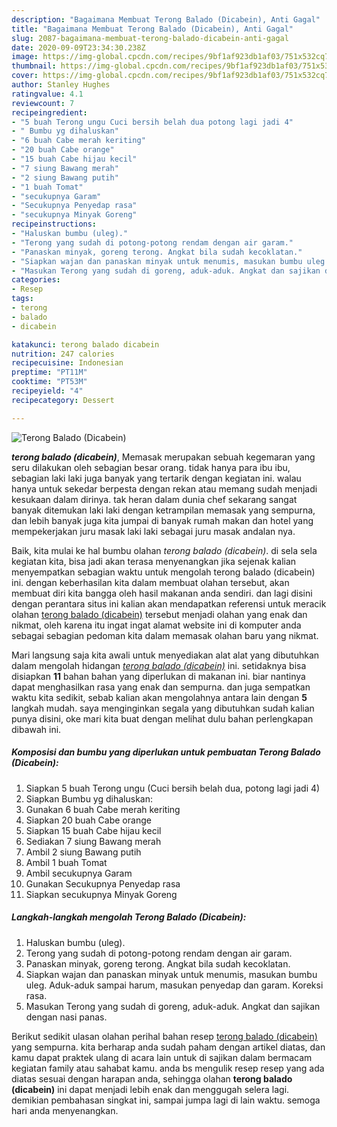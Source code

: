 ```yaml
---
description: "Bagaimana Membuat Terong Balado (Dicabein), Anti Gagal"
title: "Bagaimana Membuat Terong Balado (Dicabein), Anti Gagal"
slug: 2087-bagaimana-membuat-terong-balado-dicabein-anti-gagal
date: 2020-09-09T23:34:30.238Z
image: https://img-global.cpcdn.com/recipes/9bf1af923db1af03/751x532cq70/terong-balado-dicabein-foto-resep-utama.jpg
thumbnail: https://img-global.cpcdn.com/recipes/9bf1af923db1af03/751x532cq70/terong-balado-dicabein-foto-resep-utama.jpg
cover: https://img-global.cpcdn.com/recipes/9bf1af923db1af03/751x532cq70/terong-balado-dicabein-foto-resep-utama.jpg
author: Stanley Hughes
ratingvalue: 4.1
reviewcount: 7
recipeingredient:
- "5 buah Terong ungu Cuci bersih belah dua potong lagi jadi 4"
- " Bumbu yg dihaluskan"
- "6 buah Cabe merah keriting"
- "20 buah Cabe orange"
- "15 buah Cabe hijau kecil"
- "7 siung Bawang merah"
- "2 siung Bawang putih"
- "1 buah Tomat"
- "secukupnya Garam"
- "Secukupnya Penyedap rasa"
- "secukupnya Minyak Goreng"
recipeinstructions:
- "Haluskan bumbu (uleg)."
- "Terong yang sudah di potong-potong rendam dengan air garam."
- "Panaskan minyak, goreng terong. Angkat bila sudah kecoklatan."
- "Siapkan wajan dan panaskan minyak untuk menumis, masukan bumbu uleg. Aduk-aduk sampai harum, masukan penyedap dan garam. Koreksi rasa."
- "Masukan Terong yang sudah di goreng, aduk-aduk. Angkat dan sajikan dengan nasi panas."
categories:
- Resep
tags:
- terong
- balado
- dicabein

katakunci: terong balado dicabein 
nutrition: 247 calories
recipecuisine: Indonesian
preptime: "PT11M"
cooktime: "PT53M"
recipeyield: "4"
recipecategory: Dessert

---
```



![Terong Balado (Dicabein)](https://img-global.cpcdn.com/recipes/9bf1af923db1af03/751x532cq70/terong-balado-dicabein-foto-resep-utama.jpg)

<b><i>terong balado (dicabein)</i></b>, Memasak merupakan sebuah kegemaran yang seru dilakukan oleh sebagian besar orang. tidak hanya para ibu ibu, sebagian laki laki juga banyak yang tertarik dengan kegiatan ini. walau hanya untuk sekedar berpesta dengan rekan atau memang sudah menjadi kesukaan dalam dirinya. tak heran dalam dunia chef sekarang sangat banyak ditemukan laki laki dengan ketrampilan memasak yang sempurna, dan lebih banyak juga kita jumpai di banyak rumah makan dan hotel yang mempekerjakan juru masak laki laki sebagai juru masak andalan nya.



Baik, kita mulai ke hal bumbu olahan <i>terong balado (dicabein)</i>. di sela sela kegiatan kita, bisa jadi akan terasa menyenangkan jika sejenak kalian menyempatkan sebagian waktu untuk mengolah terong balado (dicabein) ini. dengan keberhasilan kita dalam membuat olahan tersebut, akan membuat diri kita bangga oleh hasil makanan anda sendiri. dan lagi disini dengan perantara situs ini kalian akan mendapatkan referensi untuk meracik olahan <u>terong balado (dicabein)</u> tersebut menjadi olahan yang enak dan nikmat, oleh karena itu ingat ingat alamat website ini di komputer anda sebagai sebagian pedoman kita dalam memasak olahan baru yang nikmat.


Mari langsung saja kita awali untuk menyediakan alat alat yang dibutuhkan dalam mengolah hidangan <u><i>terong balado (dicabein)</i></u> ini. setidaknya bisa disiapkan <b>11</b> bahan bahan yang diperlukan di makanan ini. biar nantinya dapat menghasilkan rasa yang enak dan sempurna. dan juga sempatkan waktu kita sedikit, sebab kalian akan mengolahnya antara lain dengan <b>5</b> langkah mudah. saya menginginkan segala yang dibutuhkan sudah kalian punya disini, oke mari kita buat dengan melihat dulu bahan perlengkapan dibawah ini.

<!--inarticleads1-->

##### Komposisi dan bumbu yang diperlukan untuk pembuatan Terong Balado (Dicabein):

1. Siapkan 5 buah Terong ungu (Cuci bersih belah dua, potong lagi jadi 4)
1. Siapkan  Bumbu yg dihaluskan:
1. Gunakan 6 buah Cabe merah keriting
1. Siapkan 20 buah Cabe orange
1. Siapkan 15 buah Cabe hijau kecil
1. Sediakan 7 siung Bawang merah
1. Ambil 2 siung Bawang putih
1. Ambil 1 buah Tomat
1. Ambil secukupnya Garam
1. Gunakan Secukupnya Penyedap rasa
1. Siapkan secukupnya Minyak Goreng




<!--inarticleads2-->

##### Langkah-langkah mengolah Terong Balado (Dicabein):

1. Haluskan bumbu (uleg).
1. Terong yang sudah di potong-potong rendam dengan air garam.
1. Panaskan minyak, goreng terong. Angkat bila sudah kecoklatan.
1. Siapkan wajan dan panaskan minyak untuk menumis, masukan bumbu uleg. Aduk-aduk sampai harum, masukan penyedap dan garam. Koreksi rasa.
1. Masukan Terong yang sudah di goreng, aduk-aduk. Angkat dan sajikan dengan nasi panas.




Berikut sedikit ulasan olahan perihal bahan resep <u>terong balado (dicabein)</u> yang sempurna. kita berharap anda sudah paham dengan artikel diatas, dan kamu dapat praktek ulang di acara lain untuk di sajikan dalam bermacam kegiatan family atau sahabat kamu. anda bs mengulik resep resep yang ada diatas sesuai dengan harapan anda, sehingga olahan <b>terong balado (dicabein)</b> ini dapat menjadi lebih enak dan menggugah selera lagi. demikian pembahasan singkat ini, sampai jumpa lagi di lain waktu. semoga hari anda menyenangkan.
